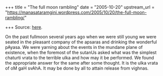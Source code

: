 +++
title = "The full moon rambling"
date = "2005-10-20"
upstream_url = "https://manasataramgini.wordpress.com/2005/10/20/the-full-moon-rambling/"

+++
Source: [here](https://manasataramgini.wordpress.com/2005/10/20/the-full-moon-rambling/).

On the past fullmoon several years ago when we were still young we were
seated in the pleasant company of the apsaras and drinking the wonderful
pAyasa. We were yarning about the events in the mundane plane of
existence, when the foremost of the sutanUs asked what was the simplest
chaturti vrata to the terrible ulka and how may it be performed. We
found the appropriate answer for the same after some thought. It is the
ulka vrata of oM gaH svAhA. It may be done by all to attain release from
vighnas.

